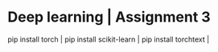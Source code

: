 # Deep learning | Assignment 3
pip install torch |
pip install scikit-learn |
pip install torchtext |
